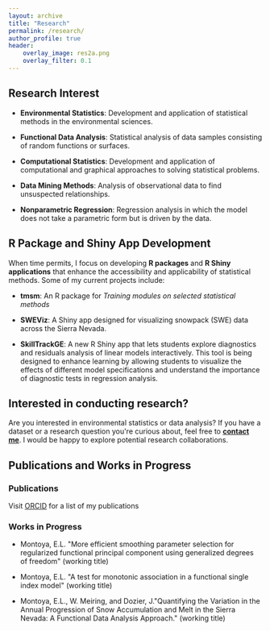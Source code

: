 ```yaml
---
layout: archive
title: "Research"
permalink: /research/
author_profile: true
header:
    overlay_image: res2a.png 
    overlay_filter: 0.1
---
```


## Research Interest

- **Environmental Statistics**: Development and application of statistical methods in the environmental sciences.

- **Functional Data Analysis**: Statistical analysis of data samples consisting of random functions or surfaces.

- **Computational Statistics**: Development and application of computational and graphical approaches to solving statistical problems.

- **Data Mining Methods**: Analysis of observational data to find unsuspected relationships.

- **Nonparametric Regression**: Regression analysis in which the model does not take a parametric form but is driven by the data.

## R Package and Shiny App Development

When time permits, I focus on developing **R packages** and **R Shiny applications** that enhance the accessibility and applicability of statistical methods. Some of my current projects include:

- **tmsm**: An R package for *Training modules on selected statistical methods*

- **SWEViz**: A Shiny app designed for visualizing snowpack (SWE) data across the Sierra Nevada.  

- **SkillTrackGE**: A new R Shiny app that lets students explore diagnostics and residuals analysis of linear models interactively. This tool is being designed to enhance learning by allowing students to visualize the effects of different model specifications and understand the importance of diagnostic tests in regression analysis.


## Interested in conducting research?

Are you interested in environmental statistics or data analysis? If you have a dataset or a research question you're curious about, feel free to **[contact me](mailto:emontoya2@csub.edu)**. I would be happy to explore potential research collaborations.

##  Publications and Works in Progress 

### Publications
Visit <a href="https://orcid.org/0000-0001-5040-5063" target="_blank">ORCID</a> for a list of my publications 

 

### Works in Progress 
+ Montoya, E.L. "More efficient smoothing parameter selection for regularized functional principal component using generalized degrees of freedom" (working title)

+ Montoya, E.L. "A test for monotonic association in a functional single index model" (working title)

+ Montoya, E.L., W. Meiring, and Dozier, J."Quantifying the Variation in the Annual Progression of Snow Accumulation and Melt in the Sierra Nevada: A Functional Data Analysis Approach." (working title)
